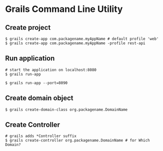 # Grails Command Line Utility

## Create project

```shell
$ grails create-app com.packagename.myAppName # default profile 'web'
$ grails create-app com.packagename.myAppName -profile rest-api
```

## Run application

```shell
# start the application on localhost:8080
$ grails run-app

$ grails run-app --port=8090
```

## Create domain object

```shell
$ grails create-domain-class org.packagename.DomainName
```

## Create Controller

```shell
# grails adds *Controller suffix
$ grails create-controller org.packagename.DomainName # for Which Domain?
```
